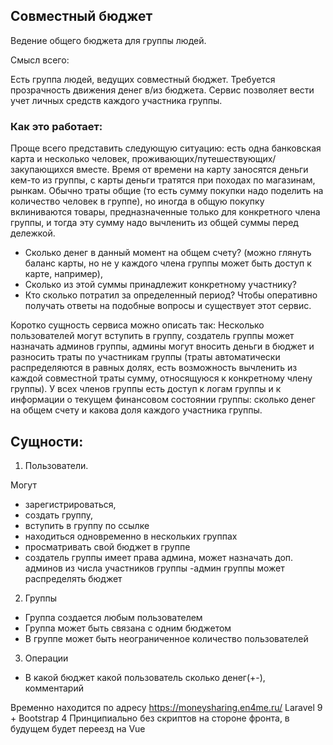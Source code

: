 ## Совместный бюджет
 Ведение общего бюджета для группы людей.

Смысл всего:

Есть группа людей, ведущих совместный бюджет. Требуется прозрачность движения денег в/из бюджета. Сервис позволяет вести учет личных средств каждого участника группы.

### Как это работает:
Проще всего представить следующую ситуацию: есть одна банковская карта и несколько человек, проживающих/путешествующих/закупающихся вместе.
Время от времени на карту заносятся деньги кем-то из группы, с карты деньги тратятся при походах по магазинам, рынкам. Обычно траты общие (то есть сумму покупки надо поделить на количество человек в группе), но иногда в общую покупку вклиниваются товары, предназначенные только для конкретного члена группы, и тогда эту сумму надо вычленить из общей суммы перед дележкой.
- Сколько денег в данный момент на общем счету? (можно глянуть баланс карты, но не у каждого члена группы может быть доступ к карте, например), 
- Сколько из этой суммы принадлежит конкретному участнику?
- Кто сколько потратил за определенный период?
Чтобы оперативно получать ответы на подобные вопросы и существует этот сервис. 

Коротко сущность сервиса можно описать так:
Несколько пользователей могут вступить в группу, создатель группы может назначать админов группы, админы могут вносить деньги в бюджет и разносить траты по участникам группы (траты автоматически распределяются в равных долях, есть возможность вычленить из каждой совместной траты сумму, относящуюся к конкретному члену группы).
У всех членов группы есть доступ к логам группы и к информации о текущем финансовом состоянии группы: сколько денег на общем счету и какова доля каждого участника группы.



## Сущности:
1. Пользователи.
   
Могут
- зарегистрироваться,
- создать группу,
- вступить в группу по ссылке
- находиться одновременно в нескольких группах
- просматривать свой бюджет в группе
- создатель группы имеет права админа, может назначать доп. админов из числа участников группы
 -админ группы может распределять бюджет

2. Группы

- Группа создается любым пользователем
- Группа может быть связана с одним бюджетом
- В группе может быть неограниченное количество пользователей


3. Операции
- В какой бюджет какой пользователь сколько денег(+-), комментарий


Временно находится по адресу https://moneysharing.en4me.ru/
Laravel 9 + Bootstrap 4
Принципиально без скриптов на стороне фронта, в будущем будет переезд на Vue
